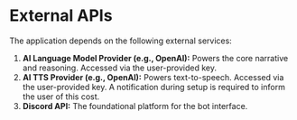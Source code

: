 # External APIs

The application depends on the following external services:

1. **AI Language Model Provider (e.g., OpenAI):** Powers the core narrative and reasoning. Accessed via the user-provided key.
2. **AI TTS Provider (e.g., OpenAI):** Powers text-to-speech. Accessed via the user-provided key. A notification during setup is required to inform the user of this cost.
3. **Discord API:** The foundational platform for the bot interface.
